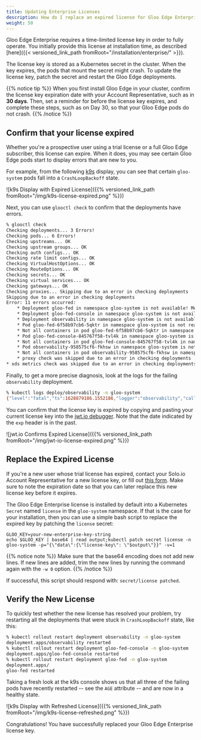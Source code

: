 ```yaml
---
title: Updating Enterprise Licenses
description: How do I replace an expired license for Gloo Edge Enterprise?
weight: 50
---
```


Gloo Edge Enterprise requires a time-limited license key in order to fully operate. You initially provide this license at installation time, as described [here]({{< versioned_link_path fromRoot="/installation/enterprise/" >}}).

The license key is stored as a Kubernetes secret in the cluster. When the key expires, the pods that mount the secret might crash. To update the license key, patch the secret and restart the Gloo Edge deployments.

{{% notice tip %}}
When you first install Gloo Edge in your cluster, confirm the license key expiration date with your Account Representative, such as in **30 days**. Then, set a reminder for before the license key expires, and complete these steps, such as on Day 30, so that your Gloo Edge pods do not crash.
{{% /notice %}}

## Confirm that your license expired

Whether you're a prospective user using a trial license or a full Gloo Edge subscriber, this license can expire. When it does, you may see certain Gloo Edge pods start to display errors that are new to you.

For example, from the following [k9s](https://k9scli.io/) display, you can see that certain `gloo-system` pods fall into a `CrashLoopBackoff` state.

![k9s Display with Expired License]({{% versioned_link_path fromRoot="/img/k9s-license-expired.png" %}})

Next, you can use `glooctl check` to confirm that the deployments have errors.

```bash
% glooctl check
Checking deployments... 3 Errors!
Checking pods... 6 Errors!
Checking upstreams... OK
Checking upstream groups... OK
Checking auth configs... OK
Checking rate limit configs... OK
Checking VirtualHostOptions... OK
Checking RouteOptions... OK
Checking secrets... OK
Checking virtual services... OK
Checking gateways... OK
Checking proxies... Skipping due to an error in checking deployments
Skipping due to an error in checking deployments
Error: 11 errors occurred:
	* Deployment gloo-fed in namespace gloo-system is not available! Message: Deployment does not have minimum availability.
	* Deployment gloo-fed-console in namespace gloo-system is not available! Message: Deployment does not have minimum availability.
	* Deployment observability in namespace gloo-system is not available! Message: Deployment does not have minimum availability.
	* Pod gloo-fed-6f58b97cb6-5qktr in namespace gloo-system is not ready! Message: containers with unready status: [gloo-fed]
	* Not all containers in pod gloo-fed-6f58b97cb6-5qktr in namespace gloo-system are ready! Message: containers with unready status: [gloo-fed]
	* Pod gloo-fed-console-845767f58-tvl4k in namespace gloo-system is not ready! Message: containers with unready status: [apiserver]
	* Not all containers in pod gloo-fed-console-845767f58-tvl4k in namespace gloo-system are ready! Message: containers with unready status: [apiserver]
	* Pod observability-958575cf6-fkhsw in namespace gloo-system is not ready! Message: containers with unready status: [observability]
	* Not all containers in pod observability-958575cf6-fkhsw in namespace gloo-system are ready! Message: containers with unready status: [observability]
	* proxy check was skipped due to an error in checking deployments
* xds metrics check was skipped due to an error in checking deployments
```

Finally, to get a more precise diagnosis, look at the logs for the failing `observability` deployment.

```bash
% kubectl logs deploy/observability -n gloo-system
{"level":"fatal","ts":1628879186.1552186,"logger":"observability","caller":"cmd/main.go:24","msg":"License is invalid or expired, crashing - license expired","version":"1.8.0","stacktrace":"main.main\n\t/workspace/solo-projects/projects/observability/cmd/main.go:24\nruntime.main\n\t/usr/local/go/src/runtime/proc.go:225"}
```

You can confirm that the license key is expired by copying and pasting your current license key into the [jwt.io debugger](http://jwt.io). Note that the date indicated by the `exp` header is in the past.

![jwt.io Confirms Expired License]({{% versioned_link_path fromRoot="/img/jwt-io-license-expired.png" %}})

## Replace the Expired License

If you're a new user whose trial license has expired, contact your Solo.io Account Representative for a new license key, or fill out [this form](https://lp.solo.io/request-trial). Make sure to note the expiration date so that you can later replace this new license key before it expires.

The Gloo Edge Enterprise license is installed by default into a Kubernetes `Secret` named `license` in the `gloo-system` namespace. If that is the case for your installation, then you can use a simple bash script to replace the expired key by patching the `license` secret:

```shell
GLOO_KEY=your-new-enterprise-key-string
echo $GLOO_KEY | base64 | read output;kubectl patch secret license -n gloo-system -p="{\"data\":{\"license-key\": \"$output\"}}" -v=1
```

{{% notice note %}}
Make sure that the base64 encoding does not add new lines. If new lines are added, trim the new lines by running the command again with the `-w 0` option.
{{% /notice %}}

If successful, this script should respond with: `secret/license patched`.

## Verify the New License

To quickly test whether the new license has resolved your problem, try restarting all the deployments that were stuck in `CrashLoopBackoff` state, like this:

```bash
% kubectl rollout restart deployment observability -n gloo-system
deployment.apps/observability restarted
% kubectl rollout restart deployment gloo-fed-console -n gloo-system
deployment.apps/gloo-fed-console restarted
% kubectl rollout restart deployment gloo-fed -n gloo-system
deployment.apps/
gloo-fed restarted
```

Taking a fresh look at the k9s console shows us that all three of the failing pods have recently restarted -- see the `AGE` attribute -- and are now in a healthy state.

![k9s Display with Refreshed License]({{% versioned_link_path fromRoot="/img/k9s-license-refreshed.png" %}})

Congratulations! You have successfully replaced your Gloo Edge Enterprise license key.
